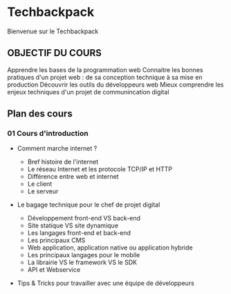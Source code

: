 
# Techbackpack

Bienvenue sur le Techbackpack

## OBJECTIF DU COURS

Apprendre les bases de la programmation web 
Connaitre les bonnes pratiques d'un projet web : de sa conception technique à sa mise en production
Découvrir les outils du développeurs web
Mieux comprendre les enjeux techniques d'un projet de communincation digital

## Plan des cours

### 01 Cours d'introduction

* Comment marche internet ?
	* Bref histoire de l'internet
	* Le réseau Internet et les protocole TCP/IP et HTTP
	* Différence entre web et internet 
	* Le client
	* Le serveur

* Le bagage technique pour le chef de projet digital
	* Développement front-end VS back-end 
	* Site statique VS site dynamique 
	* Les langages front-end et back-end 
	* Les principaux CMS
	* Web application, application native ou application hybride 
	* Les principaux langages pour le mobile 
	* La librairie VS le framework VS le SDK 
	* API et Webservice 

* Tips & Tricks pour travailler avec une équipe de développeurs

